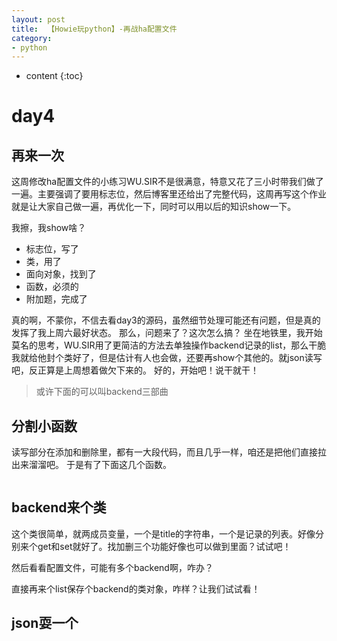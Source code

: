 ```yaml
---
layout: post
title:  【Howie玩python】-再战ha配置文件
category: 
- python  
---
```


* content
{:toc}

day4
===

## 再来一次

这周修改ha配置文件的小练习WU.SIR不是很满意，特意又花了三小时带我们做了一遍。主要强调了要用标志位，然后博客里还给出了完整代码，这周再写这个作业就是让大家自己做一遍，再优化一下，同时可以用以后的知识show一下。

我擦，我show啥？

- 标志位，写了  
- 类，用了  
- 面向对象，找到了  
- 函数，必须的  
- 附加题，完成了  

真的啊，不蒙你，不信去看day3的源码，虽然细节处理可能还有问题，但是真的发挥了我上周六最好状态。
那么，问题来了？这次怎么搞？
坐在地铁里，我开始莫名的思考，WU.SIR用了更简洁的方法去单独操作backend记录的list，那么干脆我就给他封个类好了，但是估计有人也会做，还要再show个其他的。就json读写吧，反正算是上周想着做欠下来的。
好的，开始吧！说干就干！

> 或许下面的可以叫backend三部曲

## 分割小函数
读写部分在添加和删除里，都有一大段代码，而且几乎一样，咱还是把他们直接拉出来溜溜吧。
于是有了下面这几个函数。

```

```

## backend来个类
这个类很简单，就两成员变量，一个是title的字符串，一个是记录的列表。好像分别来个get和set就好了。找加删三个功能好像也可以做到里面？试试吧！

然后看看配置文件，可能有多个backend啊，咋办？

直接再来个list保存个backend的类对象，咋样？让我们试试看！


## json耍一个